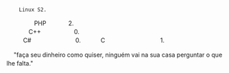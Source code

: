 
     ㅤㅤLinux S2.          
ㅤㅤㅤㅤㅤPHPㅤㅤㅤㅤ2.        
ㅤㅤㅤㅤC++ㅤㅤㅤㅤㅤㅤ0. ㅤㅤ                            
ㅤㅤㅤC#ㅤㅤㅤㅤㅤㅤㅤㅤ0.   ㅤ                           ㅤㅤCㅤㅤㅤㅤㅤㅤㅤㅤㅤㅤ1.ㅤㅤ
 
ㅤ 
"faça seu dinheiro como quiser, ninguém vai na sua casa perguntar o que lhe falta."ㅤㅤㅤㅤㅤㅤㅤㅤㅤㅤㅤㅤㅤㅤㅤㅤㅤㅤㅤㅤㅤㅤㅤㅤ              